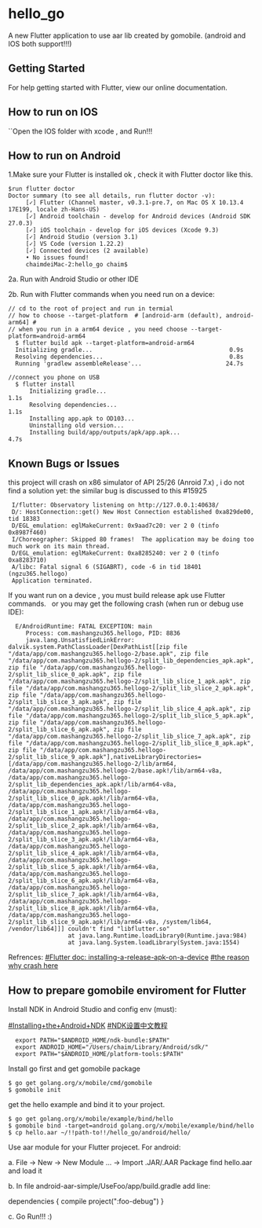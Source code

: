 # hello_go

A new Flutter application to use aar lib created by gomobile. (android and IOS both support!!!)

## Getting Started

For help getting started with Flutter, view our online documentation.

## How to run on IOS

``Open the IOS folder with xcode , and Run!!!

## How to run on Android

1.Make sure your Flutter is installed ok , check it with Flutter doctor like this.

    $run flutter doctor
    Doctor summary (to see all details, run flutter doctor -v):
         [✓] Flutter (Channel master, v0.3.1-pre.7, on Mac OS X 10.13.4 17E199, locale zh-Hans-US)
         [✓] Android toolchain - develop for Android devices (Android SDK 27.0.3)
         [✓] iOS toolchain - develop for iOS devices (Xcode 9.3)
         [✓] Android Studio (version 3.1)
         [✓] VS Code (version 1.22.2)
         [✓] Connected devices (2 available)
         • No issues found!
         chaimdeiMac-2:hello_go chaim$ 

2a. Run with Android Studio or other IDE

2b. Run with Flutter commands when you need run on a device:

    // cd to the root of project and run in termial    
    // how to choose --target-platform  # [android-arm (default), android-arm64] #
    // when you run in a arm64 device , you need choose --target-platform=android-arm64    
      $ flutter build apk --target-platform=android-arm64
      Initializing gradle...                                       0.9s
      Resolving dependencies...                                    0.8s
      Running 'gradlew assembleRelease'...                        24.7s

    //connect you phone on USB
      $ flutter install  
          Initializing gradle...                                       1.1s
          Resolving dependencies...                                    1.1s
          Installing app.apk to OD103...
          Uninstalling old version...
          Installing build/app/outputs/apk/app.apk...                  4.7s

## Known Bugs or Issues

this project will crash on x86 simulator of API 25/26 (Anroid 7.x) , i do not find a solution yet: the similar bug is discussed to this #15925
     
     I/flutter: Observatory listening on http://127.0.0.1:40638/
     D/: HostConnection::get() New Host Connection established 0xa829de00, tid 18383
     D/EGL_emulation: eglMakeCurrent: 0x9aad7c20: ver 2 0 (tinfo 0x8987f460)
     I/Choreographer: Skipped 80 frames!  The application may be doing too much work on its main thread.
     D/EGL_emulation: eglMakeCurrent: 0xa8285240: ver 2 0 (tinfo 0xa8283710)
     A/libc: Fatal signal 6 (SIGABRT), code -6 in tid 18401 (ngzu365.hellogo)
     Application terminated.

If you want run on a device , you must build release apk use Flutter commands.   or you may get the following crash (when run or debug use IDE): 

      E/AndroidRuntime: FATAL EXCEPTION: main
         Process: com.mashangzu365.hellogo, PID: 8836
         java.lang.UnsatisfiedLinkError: dalvik.system.PathClassLoader[DexPathList[[zip file "/data/app/com.mashangzu365.hellogo-2/base.apk", zip file "/data/app/com.mashangzu365.hellogo-2/split_lib_dependencies_apk.apk", zip file "/data/app/com.mashangzu365.hellogo-2/split_lib_slice_0_apk.apk", zip file "/data/app/com.mashangzu365.hellogo-2/split_lib_slice_1_apk.apk", zip file "/data/app/com.mashangzu365.hellogo-2/split_lib_slice_2_apk.apk", zip file "/data/app/com.mashangzu365.hellogo-2/split_lib_slice_3_apk.apk", zip file "/data/app/com.mashangzu365.hellogo-2/split_lib_slice_4_apk.apk", zip file "/data/app/com.mashangzu365.hellogo-2/split_lib_slice_5_apk.apk", zip file "/data/app/com.mashangzu365.hellogo-2/split_lib_slice_6_apk.apk", zip file "/data/app/com.mashangzu365.hellogo-2/split_lib_slice_7_apk.apk", zip file "/data/app/com.mashangzu365.hellogo-2/split_lib_slice_8_apk.apk", zip file "/data/app/com.mashangzu365.hellogo-2/split_lib_slice_9_apk.apk"],nativeLibraryDirectories=[/data/app/com.mashangzu365.hellogo-2/lib/arm64, /data/app/com.mashangzu365.hellogo-2/base.apk!/lib/arm64-v8a, /data/app/com.mashangzu365.hellogo-2/split_lib_dependencies_apk.apk!/lib/arm64-v8a, /data/app/com.mashangzu365.hellogo-2/split_lib_slice_0_apk.apk!/lib/arm64-v8a, /data/app/com.mashangzu365.hellogo-2/split_lib_slice_1_apk.apk!/lib/arm64-v8a, /data/app/com.mashangzu365.hellogo-2/split_lib_slice_2_apk.apk!/lib/arm64-v8a, /data/app/com.mashangzu365.hellogo-2/split_lib_slice_3_apk.apk!/lib/arm64-v8a, /data/app/com.mashangzu365.hellogo-2/split_lib_slice_4_apk.apk!/lib/arm64-v8a, /data/app/com.mashangzu365.hellogo-2/split_lib_slice_5_apk.apk!/lib/arm64-v8a, /data/app/com.mashangzu365.hellogo-2/split_lib_slice_6_apk.apk!/lib/arm64-v8a, /data/app/com.mashangzu365.hellogo-2/split_lib_slice_7_apk.apk!/lib/arm64-v8a, /data/app/com.mashangzu365.hellogo-2/split_lib_slice_8_apk.apk!/lib/arm64-v8a, /data/app/com.mashangzu365.hellogo-2/split_lib_slice_9_apk.apk!/lib/arm64-v8a, /system/lib64, /vendor/lib64]]] couldn't find "libflutter.so"
                     at java.lang.Runtime.loadLibrary0(Runtime.java:984)
                     at java.lang.System.loadLibrary(System.java:1554)              

Refrences:
 [#Flutter doc: installing-a-release-apk-on-a-device](https://flutter.io/android-release/#installing-a-release-apk-on-a-device)
 [#the reason why crash here](https://github.com/flutter/flutter/issues/14231)

## How to prepare gomobile enviroment for Flutter

Install NDK in Android Studio and config env (must):

[#Installing+the+Android+NDK](https://wiki.appcelerator.org/display/guides2/Installing+the+Android+NDK)
[#NDK设置中文教程](https://blog.csdn.net/carson_ho/article/details/73250111)

      export PATH="$ANDROID_HOME/ndk-bundle:$PATH"
      export ANDROID_HOME="/Users/chaim/Library/Android/sdk/"
      export PATH="$ANDROID_HOME/platform-tools:$PATH"
      
Install go first and get gomobile package

    $ go get golang.org/x/mobile/cmd/gomobile
    $ gomobile init

get the hello example and bind it to your project.

    $ go get golang.org/x/mobile/example/bind/hello  
    $ gomobile bind -target=android golang.org/x/mobile/example/bind/hello
    $ cp hello.aar ~/!!path-to!!/hello_go/android/hello/

Use aar module for your Flutter projecet. For android:   

   a. File -> New -> New Module ... -> Import .JAR/.AAR Package find hello.aar and load it

   b. In file android-aar-simple/UseFoo/app/build.gradle add line:

   dependencies {
     compile project(":foo-debug")
   }

   c. Go Run!!! :)
   
   

    
  
   
   
   
